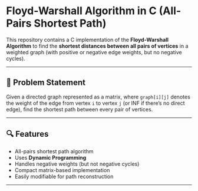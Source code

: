 # Floyd-Warshall Algorithm in C (All-Pairs Shortest Path)

This repository contains a C implementation of the **Floyd-Warshall Algorithm** to find the **shortest distances between all pairs of vertices** in a weighted graph (with positive or negative edge weights, but no negative cycles).

---

## 🧠 Problem Statement

Given a directed graph represented as a matrix, where `graph[i][j]` denotes the weight of the edge from vertex `i` to vertex `j` (or INF if there’s no direct edge), find the shortest path between every pair of vertices.

---

## 🔍 Features

- All-pairs shortest path algorithm
- Uses **Dynamic Programming**
- Handles negative weights (but not negative cycles)
- Compact matrix-based implementation
- Easily modifiable for path reconstruction

---

